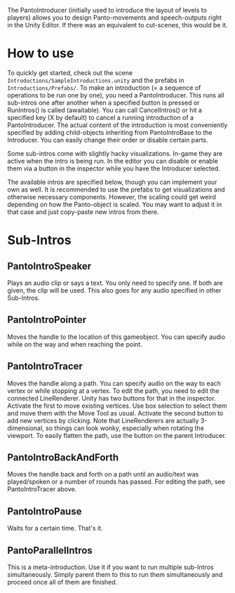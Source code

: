 The PantoIntroducer (initially used to introduce the layout of levels to players) allows you to design Panto-movements and speech-outputs right in the Unity Editor. If there was an equivalent to cut-scenes, this would be it.

# How to use
To quickly get started, check out the scene `Introductions/SampleIntroductions.unity` and the prefabs in `Introductions/Prefabs/`.
To make an introduction (= a sequence of operations to be run one by one), you need a PantoIntroducer. This runs all sub-intros one after another when a specified button is pressed or RunIntros() is called (awaitable).
You can call CancelIntros() or hit a specified key (X by default) to cancel a running introduction of a PantoIntroducer.
The actual content of the introduction is most conveniently specified by adding child-objects inheriting from PantoIntroBase to the Introducer. You can easily change their order or disable certain parts.

Some sub-intros come with slightly hacky visualizations. In-game they are active when the intro is being run. In the editor you can disable or enable them via a button in the inspector while you have the Introducer selected. 

The available intros are specified below, though you can implement your own as well.
It is recommended to use the prefabs to get visualizations and otherwise necessary components. However, the scaling could get weird depending on how the Panto-object is scaled. You may want to adjust it in that case and just copy-paste new intros from there.


# Sub-Intros

## PantoIntroSpeaker
Plays an audio clip or says a text. You only need to specify one. If both are given, the clip will be used. This also goes for any audio specified in other Sub-Intros.

## PantoIntroPointer
Moves the handle to the location of this gameobject. You can specify audio while on the way and when reaching the point.

## PantoIntroTracer
Moves the handle along a path. You can specify audio on the way to each vertex or while stopping at a vertex.
To edit the path, you need to edit the connected LineRenderer. Unity has two buttons for that in the inspector. Activate the first to move existing vertices. Use box selection to select them and move them with the Move Tool as usual. Activate the second button to add new vertices by clicking. Note that LineRenderers are actually 3-dimensional, so things can look wonky, especially when rotating the viewport. To easily flatten the path, use the button on the parent Introducer.

## PantoIntroBackAndForth
Moves the handle back and forth on a path until an audio/text was played/spoken or a number of rounds has passed.
For editing the path, see PantoIntroTracer above.

## PantoIntroPause
Waits for a certain time. That's it.

## PantoParallelIntros
This is a meta-introduction. Use it if you want to run multiple sub-Intros simultaneously. Simply parent them to this to run them simultaneously and proceed once all of them are finished.
